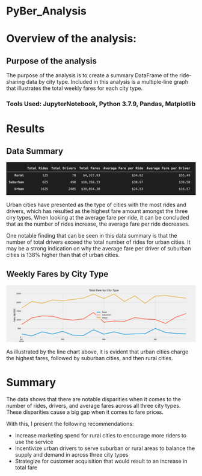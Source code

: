 # PyBer_Analysis

# Overview of the analysis: 

## Purpose of the analysis
The purpose of the analysis is to create a summary DataFrame of the ride-sharing data by city type. Included in this analysis is a multiple-line graph that illustrates the total weekly fares for each city type. 

### Tools Used: JupyterNotebook, Python 3.7.9, Pandas, Matplotlib

# Results

## Data Summary 

![Pyber Summary DF](https://github.com/patrickryanpo/PyBer_Analysis/blob/main/analysis/pyber_summary_df.png)

Urban cities have presented as the type of cities with the most rides and drivers, which has resulted as the highest fare amount amongst the three ciry types. When looking at the average fare per ride, it can be concluded that as the number of rides increase, the average fare per ride decreases. 

One notable finding that can be seen in this data summary is that the number of total drivers exceed the total number of rides for urban cities. It may be a strong indication on why the average fare per driver of suburban cities is 138% higher than that of urban cities. 

## Weekly Fares by City Type

![Weekly Fares by City Type](https://github.com/patrickryanpo/PyBer_Analysis/blob/main/analysis/PyBer_fare_summary.png)

As illustrated by the line chart above, it is evident that urban cities charge the highest fares, followed by suburban cities, and then rural cities. 


# Summary
The data shows that there are notable disparities when it comes to the number of rides, drivers, and average fares across all three city types. These disparities cause a big gap when it comes to fare prices. 

With this, I present the following recommendations:

- Increase marketing spend for rural cities to encourage more riders to use the service 
- Incentivize urban drivers to serve suburban or rural areas to balance the supply and demand in across three city types
- Strategize for customer acquisition that would result to an increase in total fare